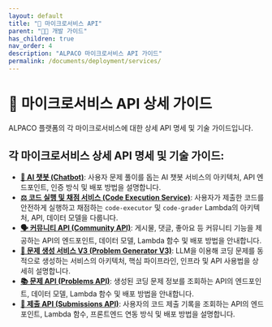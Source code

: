 ```yaml
---
layout: default
title: "🔌 마이크로서비스 API"
parent: "🧑‍💻 개발 가이드"
has_children: true
nav_order: 4
description: "ALPACO 마이크로서비스 API 가이드"
permalink: /documents/deployment/services/
---
```


# 🔌 마이크로서비스 API 상세 가이드

ALPACO 플랫폼의 각 마이크로서비스에 대한 상세 API 명세 및 기술 가이드입니다.

## 각 마이크로서비스 상세 API 명세 및 기술 가이드:

* **[🤖 AI 챗봇 (Chatbot)](./chatbot)**: 사용자 문제 풀이를 돕는 AI 챗봇 서비스의 아키텍처, API 엔드포인트, 인증 방식 및 배포 방법을 설명합니다.
* **[⚖️ 코드 실행 및 채점 서비스 (Code Execution Service)](./code-execution-service)**: 사용자가 제출한 코드를 안전하게 실행하고 채점하는 `code-executor` 및 `code-grader` Lambda의 아키텍처, API, 데이터 모델을 다룹니다.
* **[🗣️ 커뮤니티 API (Community API)](./community)**: 게시물, 댓글, 좋아요 등 커뮤니티 기능을 제공하는 API의 엔드포인트, 데이터 모델, Lambda 함수 및 배포 방법을 안내합니다.
* **[🧩 문제 생성 서비스 V3 (Problem Generator V3)](./gen-problem)**: LLM을 이용해 코딩 문제를 동적으로 생성하는 서비스의 아키텍처, 핵심 파이프라인, 인프라 및 API 사용법을 상세히 설명합니다.
* **[📚 문제 API (Problems API)](./problem)**: 생성된 코딩 문제 정보를 조회하는 API의 엔드포인트, 데이터 모델, Lambda 함수 및 배포 방법을 안내합니다.
* **[💾 제출 API (Submissions API)](./submission)**: 사용자의 코드 제출 기록을 조회하는 API의 엔드포인트, Lambda 함수, 프론트엔드 연동 방식 및 배포 방법을 설명합니다. 